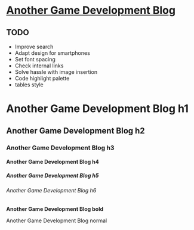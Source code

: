# [Another Game Development Blog](https://edoelas.github.io/agdb/)

## TODO

- Improve search
- Adapt design for smartphones
- Set font spacing
- Check internal links
- Solve hassle with image insertion
- Code highlight palette
- tables style

# Another Game Development Blog h1
## Another Game Development Blog h2
### Another Game Development Blog h3
#### Another Game Development Blog h4
##### Another Game Development Blog h5
###### Another Game Development Blog h6
**Another Game Development Blog bold**

Another Game Development Blog normal
